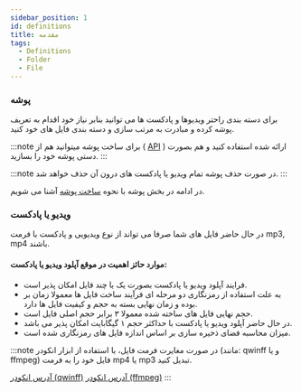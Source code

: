 ```yaml
---
sidebar_position: 1
id: definitions
title: مقدمه
tags:
  - Definitions
  - Folder
  - File
---
```


### پوشه

برای دسته بندی راحتر ویدیوها و پادکست ها می توانید بنابر نیاز خود اقدام به تعریف پوشه کرده و مبادرت به مرتب سازی و دسته
بندی فایل های خود کنید.

:::note
برای ساخت پوشه میتوانید هم از  (
[API](../../../developers/bucket/create)
) ارائه شده استفاده کنید و هم بصورت دستی پوشه خود را بسازید.
:::

:::note
در صورت حذف پوشه تمام ویدیو یا پادکست های درون آن حذف خواهد شد.
:::

در ادامه در بخش پوشه با نحوه
[ساخت پوشه](./bucket#ساخت)
آشنا می شویم.

### ویدیو یا پادکست

در حال حاضر فایل های شما صرفا می تواند از نوع ویدیویی و پادکست با فرمت mp3, mp4 باشند.

#### موارد حائز اهمیت در موقع آپلود ویدیو یا پادکست:

* فرایند آپلود ویدیو یا پادکست بصورت یک یا چند فایل امکان پذیر است.
* به علت استفاده از رمزنگاری دو مرحله ای فرآیند ساخت فایل ها معمولا زمان بر بوده و زمان نهایی بسته به حجم و کیفیت فایل
  ها دارد.
* حجم نهایی فایل های ساخته شده معمولا ۳ برابر حجم اصلی فایل است.
* در حال حاضر آپلود ویدیو یا پادکست با حداکثر حجم ۱ گیگابایت امکان پذیر می باشد.
* میزان محاسبه فضای ذخیره سازی بر اساس اندازه فایل های رمزنگاری شده است.

:::note
در صورت مغایرت فرمت فایل، با استفاده از ابزار انکودر (مانند: qwinff و یا ffmpeg) فایل خود را به فرمت mp4 یا mp3 تبدیل
کنید.

[آدرس انکودر (qwinff)](https://qwinff.github.io/downloads.html)
[آدرس انکودر (ffmpeg)](https://ffmpeg.org/download.html)
:::